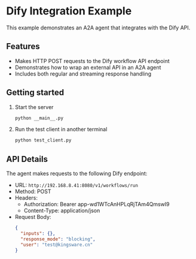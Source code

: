 # Dify Integration Example

This example demonstrates an A2A agent that integrates with the Dify API.

## Features

- Makes HTTP POST requests to the Dify workflow API endpoint
- Demonstrates how to wrap an external API in an A2A agent
- Includes both regular and streaming response handling

## Getting started

1. Start the server

   ```bash
   python __main__.py
   ```

2. Run the test client in another terminal

   ```bash
   python test_client.py
   ```

## API Details

The agent makes requests to the following Dify endpoint:

- URL: `http://192.168.8.41:8080/v1/workflows/run`
- Method: POST
- Headers:
  - Authorization: Bearer app-wd1WTcAnHPLqRjTAm4QmswI9
  - Content-Type: application/json
- Request Body:
  ```json
  {
    "inputs": {},
    "response_mode": "blocking",
    "user": "test@kingsware.cn"
  }
  ```
